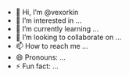 - 👋 Hi, I’m @vexorkin
- 👀 I’m interested in ...
- 🌱 I’m currently learning ...
- 💞️ I’m looking to collaborate on ...
- 📫 How to reach me ...
- 😄 Pronouns: ...
- ⚡ Fun fact: ...

<!---
vexorkin/vexorkin is a ✨ special ✨ repository because its `README.md` (this file) appears on your GitHub profile.
You can click the Preview link to take a look at your changes.
--->

